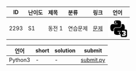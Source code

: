 | ID | 난이도 | 제목 | 분류 | 링크 | 언어 |
| -- | ---- | :-- | :-- | --- | --- |
| 2293 | S1 | 동전 1 | 연습문제 | [문제](https://www.acmicpc.net/problem/2293) | [![python3](/assets/python3.svg)](/solutions/%5BS1%5D2293%20동전%201/submit.py)  |

| 언어 | short | solution | submit |
| --- | ----- | -------- | ------ |
| Python3 | - | - | [submit.py](submit.py) |
